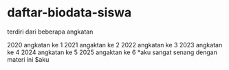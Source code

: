# daftar-biodata-siswa
terdiri dari beberapa angkatan

2020 angkatan ke 1
2021 angaktan ke 2
2022 angkatan ke 3
2023 angkatan ke 4 
2024 angkatan ke 5 
2025 angaktan ke 6
*aku sangat senang dengan materi ini
$aku
